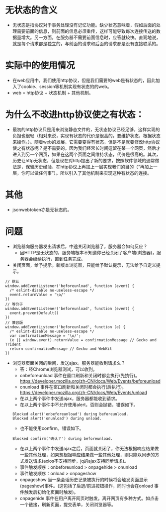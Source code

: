 # 无状态的含义
* 无状态是指协议对于事务处理没有记忆功能。缺少状态意味着，假如后面的处理需要前面的信息，则前面的信息必须重传，这样可能导致每次连接传送的数据量增大。另一方面，在服务器不需要前面信息时，应答就较快。直观地说，就是每个请求都是独立的，与前面的请求和后面的请求都是没有直接联系的。

# 实际中的使用情况
* 在web应用中，我们使用http协议，但是我们需要的web是有状态的，因此加入了cookie、session等机制实现有状态的的web。
* web = http协议 + 状态机制 + 其他机制。

# 为什么不改进http协议使之有状态：
* 最初的http协议只是用来浏览静态文件的，无状态协议已经足够，这样实现的负担也很轻（相对来说，实现有状态的代价是很高的，要维护状态，根据状态来操作。）。随着web的发展，它需要变得有状态，但是不是就要修改http协议使之有状态呢？是不需要的。因为我们经常长时间逗留在某一个网页，然后才进入到另一个网页，如果在这两个页面之间维持状态，代价是很高的。其次，历史让http无状态，但是现在对http提出了新的要求，按照软件领域的通常做法是，保留历史经验，在http协议上再加上一层实现我们的目的（“再加上一层，你可以做任何事”）。所以引入了其他机制来实现这种有状态的连接。

# 其他
* jsonwebtoken亦是无状态的。

# 问题
* 浏览器向服务器发出请求后，中途关闭浏览器了，服务器会如何反应？
    - 因HTTP是无状态的，服务端根本不知道你已经关闭了客户端(浏览器)，服务器会继续执行，直到任务完成。
* 关闭页面，给予提示。新版本浏览器，只能给予默认提示，无法给予自定义提示。
```
// 默认
window.addEventListener('beforeunload', function (event) {
  /* eslint-disable no-useless-escape */
  event.returnValue = '\o/'
})
// 等价于
window.addEventListener('beforeunload', function (event) {
  event.preventDefault()
})
// 兼容版
window.addEventListener('beforeunload', function (e) {
  /* eslint-disable no-useless-escape */
  var confirmationMessage = '\o/';
  (e || window.event).returnValue = confirmationMessage // Gecko and Trident
  return confirmationMessage // Gecko and WebKit
})
```
* 浏览器页面关闭的瞬间，发送ajax。服务器能收到请求么？
    - 答：经Chrome浏览器测试，可以收到。
    - onbeforeunload 事件在窗口刷新和关闭时都会执行(先执行)。https://developer.mozilla.org/zh-CN/docs/Web/Events/beforeunload
    - onunload 事件在窗口刷新和关闭时都会执行(后执行)。https://developer.mozilla.org/zh-CN/docs/Web/Events/unload
    - 在以上两个事件中发送ajax，服务器都能收到请求。
    - 在以上两个事件中不允许使用alert，否则会抛错，错误如下。
    ```
    Blocked alert('onbeforeunload') during beforeunload.
    Blocked alert('onunload') during unload.
    ```
    - 也不能使用confirm。错误如下。
    ```
    Blocked confirm('确认？') during beforeunload.
    ```
    - 在以上两个事件中发送ajax之后，页面就关闭了，你无法根据响应结果做一些其他处理，如果想根据响应结果做一些其他处理，则只能以同步的方式发送请求(axios不支持同步，jq的ajax支持同步请求)。
    - 事件触发顺序：onbeforeunload > onpagehide > onunload
    - 事件触发顺序：onload > onpageshow
    - onpageshow 当一条会话历史记录被执行的时候将会触发页面显示(pageshow)事件。(这包括了后退/前进按钮操作，同时也会在onload 事件触发后初始化页面时触发)。
    - onpagehide 事件在用户离开网页时触发。离开网页有多种方式。如点击一个链接，刷新页面，提交表单，关闭浏览器等。
